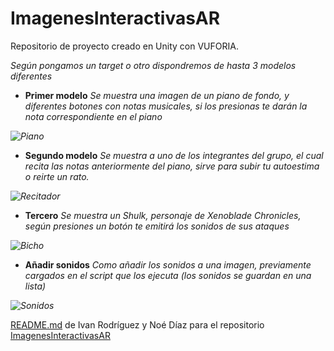 # ImagenesInteractivasAR

Repositorio de proyecto creado en Unity con VUFORIA.

_Según pongamos un target o otro dispondremos de hasta 3 modelos diferentes_


* **Primer modelo** 
_Se muestra una imagen de un piano de fondo, y diferentes botones con notas musicales, si los presionas te darán la nota correspondiente en el piano_

_![Piano](https://i.imgur.com/nHqfI2t.jpg)_

* **Segundo modelo**
_Se muestra a uno de los integrantes del grupo, el cual recita las notas anteriormente del piano, sirve para subir tu autoestima o reirte un rato._

_![Recitador](https://i.imgur.com/NcLKgWL.jpg?1)_

* **Tercero**
_Se muestra un Shulk, personaje de Xenoblade Chronicles, según presiones un botón te emitirá los sonidos de sus ataques_

_![Bicho](https://i.imgur.com/ayO3pux.jpg?1)_

* **Añadir sonidos**
_Como añadir los sonidos a una imagen, previamente cargados en el script que los ejecuta (los sonidos se guardan en una lista)_

_![Sonidos](https://i.imgur.com/FM4oR01.png)_


[README.md](README.md) de  Ivan Rodríguez y Noé Díaz para el repositorio [ImagenesInteractivasAR](https://github.com/UnityDamCastelao/ImagenesInteractivasAR)
